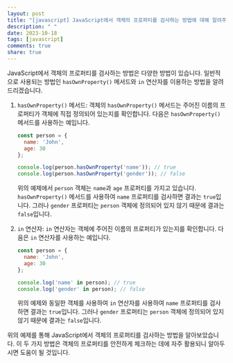 ```yaml
---
layout: post
title: "[javascript] JavaScript에서 객체의 프로퍼티를 검사하는 방법에 대해 알려주세요."
description: " "
date: 2023-10-18
tags: [javascript]
comments: true
share: true
---
```


JavaScript에서 객체의 프로퍼티를 검사하는 방법은 다양한 방법이 있습니다. 일반적으로 사용되는 방법인 `hasOwnProperty()` 메서드와 `in` 연산자를 이용하는 방법을 알려드리겠습니다.

1. `hasOwnProperty()` 메서드:
   객체의 `hasOwnProperty()` 메서드는 주어진 이름의 프로퍼티가 객체에 직접 정의되어 있는지를 확인합니다. 다음은 `hasOwnProperty()` 메서드를 사용하는 예입니다.

   ```javascript
   const person = {
     name: 'John',
     age: 30
   };

   console.log(person.hasOwnProperty('name')); // true
   console.log(person.hasOwnProperty('gender')); // false
   ```

   위의 예제에서 `person` 객체는 `name`과 `age` 프로퍼티를 가지고 있습니다. `hasOwnProperty()` 메서드를 사용하여 `name` 프로퍼티를 검사하면 결과는 `true`입니다. 그러나 `gender` 프로퍼티는 `person` 객체에 정의되어 있지 않기 때문에 결과는 `false`입니다.

2. `in` 연산자:
   `in` 연산자는 객체에 주어진 이름의 프로퍼티가 있는지를 확인합니다. 다음은 `in` 연산자를 사용하는 예입니다.

   ```javascript
   const person = {
     name: 'John',
     age: 30
   };

   console.log('name' in person); // true
   console.log('gender' in person); // false
   ```

   위의 예제와 동일한 객체를 사용하여 `in` 연산자를 사용하여 `name` 프로퍼티를 검사하면 결과는 `true`입니다. 그러나 `gender` 프로퍼티는 `person` 객체에 정의되어 있지 않기 때문에 결과는 `false`입니다.

위의 예제를 통해 JavaScript에서 객체의 프로퍼티를 검사하는 방법을 알아보았습니다. 이 두 가지 방법은 객체의 프로퍼티를 안전하게 체크하는 데에 자주 활용되니 알아두시면 도움이 될 것입니다.